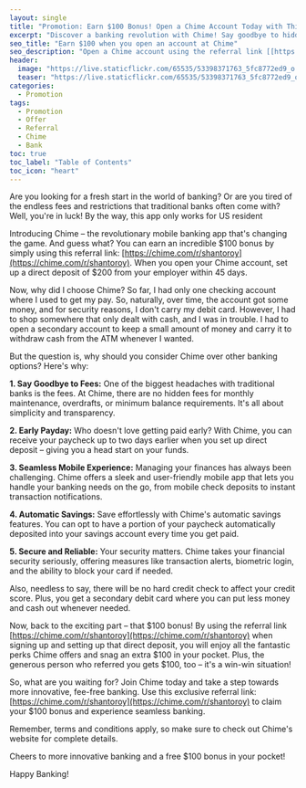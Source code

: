 ```yaml
---
layout: single
title: "Promotion: Earn $100 Bonus! Open a Chime Account Today with This Referral Link"
excerpt: "Discover a banking revolution with Chime! Say goodbye to hidden fees and hello to a seamless, user-friendly banking experience. By opening a Chime account using this exclusive referral link [[https://chime.com/r/shantoroy](https://chime.com/r/shantoroy)] and setting up a direct deposit of $200 from your employer within 45 days, you'll not only enjoy fee-free banking but also snag a cool $100 bonus – a win-win for your wallet. Get paid up to two days early, effortlessly save, and manage your finances on-the-go with Chime's secure mobile app. Join the Chime community today and embrace hassle-free banking while pocketing an extra $100."
seo_title: "Earn $100 when you open an account at Chime"
seo_description: "Open a Chime account using the referral link [[https://chime.com/r/shantoroy](https://chime.com/r/shantoroy)] to experience a fee-free, user-friendly banking app. Receive a $100 bonus by setting up a direct deposit of $200 within 45 days, enjoying perks like early payday access and automatic savings. Chime's secure mobile app offers seamless financial management on-the-go. Say hello to hassle-free banking and an extra $100 in your pocket! Terms and conditions apply."
header:
  image: "https://live.staticflickr.com/65535/53398371763_5fc8772ed9_o.png"
  teaser: "https://live.staticflickr.com/65535/53398371763_5fc8772ed9_o.png"
categories:
  - Promotion
tags:
  - Promotion
  - Offer
  - Referral
  - Chime
  - Bank
toc: true
toc_label: "Table of Contents"
toc_icon: "heart"
---
```


Are you looking for a fresh start in the world of banking? Or are you tired of the endless fees and restrictions that traditional banks often come with? Well, you're in luck! By the way, this app only works for US resident

  

Introducing Chime – the revolutionary mobile banking app that's changing the game. And guess what? You can earn an incredible $100 bonus by simply using this referral link: [https://chime.com/r/shantoroy](https://chime.com/r/shantoroy). When you open your Chime account, set up a direct deposit of $200 from your employer within 45 days.

  

Now, why did I choose Chime? So far, I had only one checking account where I used to get my pay. So, naturally, over time, the account got some money, and for security reasons, I don't carry my debit card. However, I had to shop somewhere that only dealt with cash, and I was in trouble. I had to open a secondary account to keep a small amount of money and carry it to withdraw cash from the ATM whenever I wanted.

  

But the question is, why should you consider Chime over other banking options? Here's why:

  

**1. Say Goodbye to Fees:** One of the biggest headaches with traditional banks is the fees. At Chime, there are no hidden fees for monthly maintenance, overdrafts, or minimum balance requirements. It's all about simplicity and transparency.

  

**2. Early Payday:** Who doesn't love getting paid early? With Chime, you can receive your paycheck up to two days earlier when you set up direct deposit – giving you a head start on your funds.

  

**3. Seamless Mobile Experience:** Managing your finances has always been challenging. Chime offers a sleek and user-friendly mobile app that lets you handle your banking needs on the go, from mobile check deposits to instant transaction notifications.

  

**4. Automatic Savings:** Save effortlessly with Chime's automatic savings features. You can opt to have a portion of your paycheck automatically deposited into your savings account every time you get paid.

  

**5. Secure and Reliable:** Your security matters. Chime takes your financial security seriously, offering measures like transaction alerts, biometric login, and the ability to block your card if needed.

  

Also, needless to say, there will be no hard credit check to affect your credit score. Plus, you get a secondary debit card where you can put less money and cash out whenever needed.

  

Now, back to the exciting part – that $100 bonus! By using the referral link [https://chime.com/r/shantoroy](https://chime.com/r/shantoroy) when signing up and setting up that direct deposit, you will enjoy all the fantastic perks Chime offers and snag an extra $100 in your pocket. Plus, the generous person who referred you gets $100, too – it's a win-win situation!

  

So, what are you waiting for? Join Chime today and take a step towards more innovative, fee-free banking. Use this exclusive referral link: [https://chime.com/r/shantoroy](https://chime.com/r/shantoroy) to claim your $100 bonus and experience seamless banking.

  

Remember, terms and conditions apply, so make sure to check out Chime's website for complete details.

  

Cheers to more innovative banking and a free $100 bonus in your pocket!

Happy Banking!
<!--stackedit_data:
eyJoaXN0b3J5IjpbLTE4ODE5MzMyOF19
-->